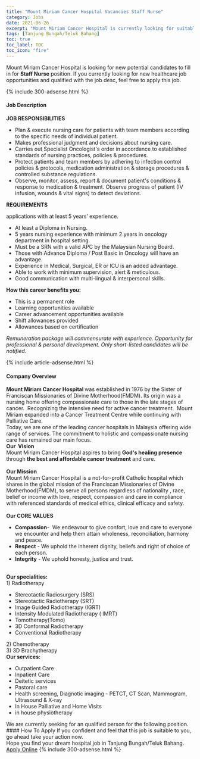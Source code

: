 ```yaml
---
title: "Mount Miriam Cancer Hospital Vacancies Staff Nurse" 
category: Jobs 
date: 2021-06-26 
excerpt: "Mount Miriam Cancer Hospital is currently looking for suitable person to fill in the Staff Nurse which positioned at Tanjung Bungah/Teluk Bahang" 
tags: [Tanjung Bungah/Teluk Bahang] 
toc: true 
toc_label: TOC 
toc_icon: "fire" 
--- 
```


<p>Mount Miriam Cancer Hospital is looking for new potential candidates to fill in for <b>Staff Nurse</b> position. If you currently looking for new healthcare job opportunities and qualified with the job desc, feel free to apply this job.
</p>{% include 300-adsense.html %} 
<div><div><h4>Job Description</h4></div><div><div><span><div><p><strong>JOB RESPONSIBILITIES</strong></p><ul><li>Plan &amp; execute nursing care for patients with team members according to the specific needs of individual patient.</li><li>Makes professional judgment and decisions about nursing care.</li><li>Carries out Specialist Oncologist's order in accordance to established standards of nursing practices, policies &amp; procedures.</li><li>Protect patients and team members by adhering to infection control policies &amp; protocols, medication administration &amp; storage procedures &amp; controlled substance regulations.</li><li>Observe, monitor, assess, report &amp; document patient's conditions &amp; response to medication &amp; treatment. Observe progress of patient (IV infusion, wounds &amp; vital signs) to detect deviations.</li></ul><p><strong>REQUIREMENTS</strong></p><p>applications with at least 5 years&#8217; experience.</p><ul><li>At least a Diploma in Nursing.</li><li>5 years nursing experience with minimum 2 years in oncology department in hospital setting.</li><li>Must be a SRN with a valid APC by the Malaysian Nursing Board.</li><li>Those with Advance Diploma / Post Basic in Oncology will have an advantage.</li><li>Experience in Medical, Surgical, ER or ICU is an added advantage.&#160;</li><li>Able to work with minimum supervision, alert &amp; meticulous.</li><li>Good communication with multi-lingual &amp; interpersonal skills.</li></ul><p><strong>How this career benefits you:</strong></p><ul><li>This is a permanent role</li><li>Learning opportunities available</li><li>Career advancement opportunities available</li><li>Shift allowances provided</li><li>Allowances based on certification</li></ul><p><em>Remuneration package will commensurate with experience. Opportunity for professional &amp; personal development. Only short-listed candidates will be notified.</em></p></div></span></div></div></div> 
{% include article-adsense.html %} 
<div><div><h4>Company Overview</h4></div><div><div><span><div><div><strong>Mount Miriam Cancer Hospital </strong>was established in 1976 by the Sister of Franciscan Missionaries of Divine Motherhood(FMDM). Its origin was a nursing home offering compassionate care to those in the late stages of cancer.&#160; Recognizing the intensive need for active cancer treatment.&#160; Mount Miriam expanded into a Cancer Treatment Centre while continuing with Palliative Care.</div>
<div>Today, we are one of the leading cancer hospitals in Malaysia offering wide range of services. The commitment to holistic and compassionate nursing care has remained our main focus.</div>
<div><strong>Our&#160; Vision </strong></div>
<div>Mount Miriam Cancer Hospital aspires to bring <strong>God's healing presence </strong>through <strong>the best and&#160;affordable cancer treatment</strong> and care.</div>
<div><br>
<strong>Our Mission </strong></div>
<div>Mount Miriam Cancer Hospital is a not-for-profit Catholic hospital which shares in the global mission of the Franciscan Missionaries of Divine Motherhood(FMDM), to serve all persons regardless of nationality , race, belief or income with love, respect, compassion and care in compliance with referenced standards of medical ethics, clinical efficacy and safety.</div>
<div><br>
<strong>Our CORE VALUES</strong></div>
<ul>
<li><strong>Compassion</strong>-&#160; We endeavour to give confort, love and care to everyone we encounter and help them attain wholeness, reconciliation, harmony and peace.</li>
<li><strong>Respect</strong> - We uphold the inherent dignity, beliefs and right of choice of each person.</li>
<li><strong>Integrity</strong> - We uphold honesty, justice and trust.<br>
	&#160;</li>
</ul>
<div>
<div><strong>Our specialities:</strong></div>
<div>1) Radiotherapy</div>
<ul>
<li>Stereotactic Radiosurgery (SRS)</li>
<li>Stereotactic Radiotherapy (SRT)</li>
<li>Image Guided Radiotherapy (IGRT)</li>
<li>Intensity Modulated Radiotherapy ( IMRT)</li>
<li>Tomotherapy(Tomo)</li>
<li>3D Conformal Radiotherapy</li>
<li>Conventional Radiotherapy</li>
</ul>
<div>2) Chemotherapy</div>
<div>3) 3D Brachytherapy</div>
<div><strong>Our services:</strong></div>
<ul>
<li>Outpatient Care</li>
<li>Inpatient Care</li>
<li>Deitetic services</li>
<li>Pastoral care</li>
<li>Health screening, Diagnotic imaging - PETCT, CT Scan, Mammogram, Ultrasound &amp; X-ray</li>
<li>In House Palliative and Home Visits</li>
<li>in house physiotherapy</li>
</ul>
<div>We are currently seeking for an qualified person for the following position.</div>
</div></div></span></div></div></div> 
#### How To Apply 
If you confident and feel that this job is suitable to you, go ahead take your action now. <br/> 
Hope you find your dream hospital job in Tanjung Bungah/Teluk Bahang. <br/> 
<a href="https://www.jobstreet.com.my/en/job/staff-nurse-4576758?jobId=jobstreet-my-job-4576758" class="btn btn--warning" target="_blank" rel="nofollow noopenner">Apply Online</a> 
{% include 300-adsense.html %} 